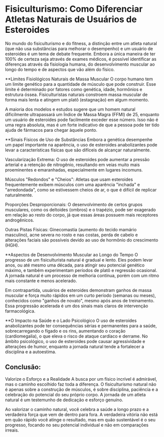 # Fisiculturismo: Como Diferenciar Atletas Naturais de Usuários de Esteroides

No mundo do fisiculturismo e do fitness, a distinção entre um atleta natural (que não usa substâncias para melhorar o desempenho) e um usuário de esteroides é um tema de debate frequente. Embora a única maneira de ter 100% de certeza seja através de exames médicos, é possível identificar as diferenças através da fisiologia humana, do desenvolvimento muscular ao longo do tempo e de aspectos que vão além do físico.

**Limites Fisiológicos Naturais de Massa Muscular
O corpo humano tem um limite genético para a quantidade de músculo que pode construir. Esse limite é determinado por fatores como genética, idade, hormônios e estrutura óssea. Fisiculturistas naturais constroem massa muscular de forma mais lenta e atingem um platô (estagnação) em algum momento.

A maioria dos modelos e estudos sugere que um homem natural dificilmente ultrapassará um Índice de Massa Magra (FFMI) de 25, enquanto um usuário de esteroides pode facilmente exceder esse número. Isso não é uma regra absoluta, mas é um forte indicativo de que a pessoa pode ter tido ajuda de fármacos para chegar àquele ponto.

**Sinais Físicos de Uso de Substâncias
Embora a genética desempenhe um papel importante na aparência, o uso de esteroides anabolizantes pode levar a características físicas que são difíceis de alcançar naturalmente.

Vascularização Extrema: O uso de esteroides pode aumentar a pressão arterial e a retenção de nitrogênio, resultando em veias muito mais proeminentes e emaranhadas, especialmente em lugares incomuns.

Músculos "Redondos" e "Cheios": Atletas que usam esteroides frequentemente exibem músculos com uma aparência "inchada" e "arredondada", como se estivessem cheios de ar, o que é difícil de replicar naturalmente.

Proporções Desproporcionais: O desenvolvimento de certos grupos musculares, como os deltoides (ombros) e o trapézio, pode ser exagerado em relação ao resto do corpo, já que essas áreas possuem mais receptores androgênicos.

Outras Pistas Físicas: Ginecomastia (aumento do tecido mamário masculino), acne severa no rosto e nas costas, perda de cabelo e alterações faciais são possíveis devido ao uso de hormônio do crescimento (HGH).

**Aspectos de Desenvolvimento Muscular ao Longo do Tempo
O progresso de um fisiculturista natural é gradual e lento. Eles podem levar anos, ou até mesmo uma década, para atingir seu potencial genético máximo, e também experimentam períodos de platô e regressão ocasional. A jornada natural é um processo de melhoria contínua, porém com um ritmo mais constante e menos acelerado.

Em contrapartida, usuários de esteroides demonstram ganhos de massa muscular e força muito rápidos em um curto período (semanas ou meses), conhecidos como "ganhos de novato", mesmo após anos de treinamento. Essa progressão acelerada é um dos sinais mais claros de intervenção farmacológica.

**O Impacto na Saúde e o Lado Psicológico
O uso de esteroides anabolizantes pode ter consequências sérias e permanentes para a saúde, sobrecarregando o fígado e os rins, aumentando o coração (cardiomegalia), o que eleva o risco de ataque cardíaco e derrame. No âmbito psicológico, o uso de esteroides pode causar agressividade e alterações de humor, enquanto a jornada natural tende a fortalecer a disciplina e a autoestima.

## Conclusão:

Valorize o Esforço e a Realidade
A busca por um físico incrível é admirável, mas o caminho escolhido faz toda a diferença. O fisiculturismo natural não é apenas sobre a construção de músculos, é sobre disciplina, paciência e a celebração do potencial do seu próprio corpo. A jornada de um atleta natural é um testemunho de dedicação e esforço genuíno.

Ao valorizar o caminho natural, você celebra a saúde a longo prazo e a verdadeira força que vem de dentro para fora. A verdadeira vitória não está em quão rápido você atinge o resultado, mas em quão sustentável é o seu progresso, focando no seu potencial individual e não em comparações irreais.
